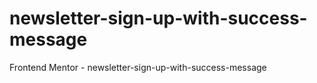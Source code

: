# newsletter-sign-up-with-success-message
Frontend Mentor - newsletter-sign-up-with-success-message
